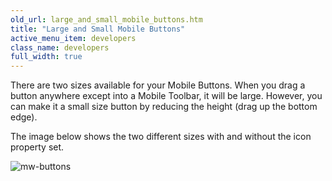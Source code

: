 ```yaml
---
old_url: large_and_small_mobile_buttons.htm
title: "Large and Small Mobile Buttons"
active_menu_item: developers
class_name: developers
full_width: true
---
```



There are two sizes available for your Mobile Buttons. When you drag a button anywhere except into a Mobile Toolbar, it will be large. However, you can make it a small size button by reducing the height (drag up the bottom edge).

The image below shows the two different sizes with and without the icon property set.

![mw-buttons](/img/docs/mw-buttons.png)

